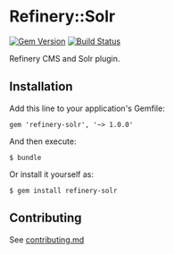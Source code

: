 # Refinery::Solr

[![Gem Version](https://badge.fury.io/rb/refinerycms-solr.png)](http://badge.fury.io/rb/refinerycms-solr)
[![Build Status](https://travis-ci.org/ixmedia/refinerycms-solr.png?branch=master)](https://travis-ci.org/ixmedia/refinerycms-solr)

Refinery CMS and Solr plugin.

## Installation

Add this line to your application's Gemfile:

    gem 'refinery-solr', '~> 1.0.0'

And then execute:

    $ bundle

Or install it yourself as:

    $ gem install refinery-solr

## Contributing

See [contributing.md](contributing.md)
